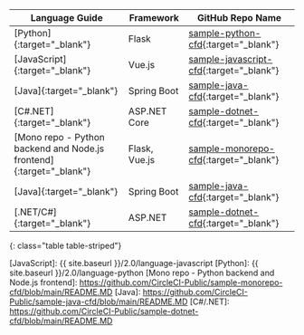 | Language Guide                          | Framework    | GitHub Repo Name
|-----------------------------------------|--------------|----------------------------------------------------------|
| [Python]{:target="_blank"}              | Flask        | [sample-python-cfd]{:target="_blank"}           |
| [JavaScript]{:target="_blank"}          | Vue.js        | [sample-javascript-cfd]{:target="_blank"}   |
| [Java]{:target="_blank"}          | Spring Boot        | [sample-java-cfd]{:target="_blank"}   |
| [C#.NET]{:target="_blank"}          | ASP.NET Core        | [sample-dotnet-cfd]{:target="_blank"}   |
| [Mono repo - Python backend and Node.js frontend]{:target="_blank"}              | Flask, Vue.js       | [sample-monorepo-cfd]{:target="_blank"}          |
| [Java]{:target="_blank"}              | Spring Boot       | [sample-java-cfd]{:target="_blank"}          |
| [.NET/C#]{:target="_blank"}              | ASP.NET       | [sample-dotnet-cfd]{:target="_blank"}          |
{: class="table table-striped"}

[JavaScript]: {{ site.baseurl }}/2.0/language-javascript
[Python]: {{ site.baseurl }}/2.0/language-python
[Mono repo - Python backend and Node.js frontend]: https://github.com/CircleCI-Public/sample-monorepo-cfd/blob/main/README.MD
[Java]: https://github.com/CircleCI-Public/sample-java-cfd/blob/main/README.MD
[C#/.NET]: https://github.com/CircleCI-Public/sample-dotnet-cfd/blob/main/README.MD

[sample-python-cfd]: https://github.com/CircleCI-Public/sample-python-cfd
[sample-javascript-cfd]: https://github.com/CircleCI-Public/sample-javascript-cfd
[sample-monorepo-cfd]: https://github.com/CircleCI-Public/sample-monorepo-cfd
[sample-java-cfd]: https://github.com/CircleCI-Public/sample-java-cfd
[sample-dotnet-cfd]: https://github.com/CircleCI-Public/sample-dotnet-cfd
